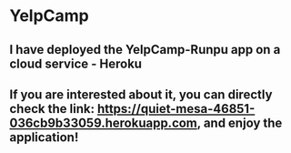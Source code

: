# YelpCamp
## I have deployed the YelpCamp-Runpu app on a cloud service - Heroku
## If you are interested about it, you can directly check the link: https://quiet-mesa-46851-036cb9b33059.herokuapp.com, and enjoy the application!
